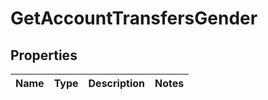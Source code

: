 # GetAccountTransfersGender

## Properties
Name | Type | Description | Notes
------------ | ------------- | ------------- | -------------
